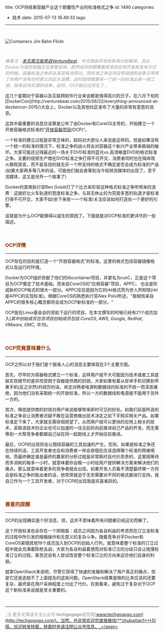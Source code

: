 title: OCP将结束容器产业这个颠覆性产业的标准格式之争
id: 1490
categories:
  - 技术
date: 2015-07-13 18:49:33
tags:
---

&nbsp;

<span class="pinContainer">![Containers Jim Bahn Flickr](http://i0.wp.com/venturebeat.com/wp-content/uploads/2014/10/containers-jim-bahn-flickr.jpg?fit=578%2C9999)</span>

&nbsp;

<span style="color: #999999;">_编者注：[本文英文版来自VentureBeat](http://venturebeat.com/2015/07/11/the-open-container-project-why-standards-are-great-news-for-our-industry/)，中文版由天地会珠海分舵编译。当以Docker为首的容器正在席卷全球，蔚然成风的颠覆着原来的应用开发和发布方式的时候，容器标准之争却从来没有消停过。而标准之争这场没有硝烟的战争又带来了对用户没有任何意义的巨大浪费，这时就很需要有一个统一的标准出来一统江湖，结束这场无谓的战争。此时，OCP就应运而生了..._</span>
<div></div>
这几个星期对于容器以及互联网软件行业来说都是值得高兴的日子。在六月下旬的[DockerCon](http://venturebeat.com/2015/06/22/everything-announced-at-dockercon-2015/)大会上，Docker以及其他社区发布了大量的非常有意思的消息。

这其中最重要的消息应该算是公布了由Docker和CoreOS主导的，开始建立一个开放容器格式标准的“[开放容器项目](http://venturebeat.com/2015/06/22/docker-and-coreos-unite-to-start-the-open-container-project-and-standardize-runtime-image-format/)(OCP)“。

一个标准的建立过程是非常乏味的，起码对大部分人来说是这样的。但是如果没有一个统一的标准的情况下，标准之争的战火将会对容器这个新兴产业带来极端的破坏。大家可能还记得最近的一场关于DVD标准的蓝光vs.高清晰度DVD的格式标准之争。主要的视频生产商在DVD标准之争打得不可开交，消费者同时也在隔岸观火静观其变，而不是盲目的就去买一个所支持的格式不确定是否会成为标准的产品(如果大家再多等几年的话，可能他们就会直等到当今视频流媒体的出现了。至于流媒体，这又是另外一个故事了)

Docker的首席执行官Ben Golub打了个比方来形容这种格式标准之争所带来的浪费：这就好比火车轨道的宽度标准之争。与其无休止的为究竟多宽的轨道才是标准打得不可开交，大家不如(坐下来统一一个标准)关注应该如何打造处一个更好的引擎。

这就是为什么OCP能够得以诞生的原因了。下面就是对OCP标准的更详尽的一些描述。

&nbsp;

### <span style="color: #993300;">OCP详情</span>

* * *

OCP存在的目的是打造一个“开放容器格式”的标准。这里的格式包括容器镜像格式以及运行时环境。

Docker为OCP组织贡献了他们的libcontainer项目，并更名为runC，正是这个项目为OCP奠定了技术基础。而来自CoreOS的“应用容器”项目，APPC， 也会是形成新的OCP格式的很大一部分。APPC往往是因为它的rkt格式而为世人所知晓(rkt是APPC的实现标准)。根据CoreOS的熟悉执行官Alex Polvi所述，“我相信来自APPC的很多核心概念都将会成为OCP新标准的一部分。“

OCP是在Linux基金会的资助下运行的项目，在本文撰写的时候已经有21个成员加入(_其中创始成员包含项目创始成员包括 CoreOS, AWS, Google, Redhat, VMware, EMC, 华为_)。

&nbsp;

### <span style="color: #993300;"> OCP究竟意味着什么</span>

* * *

OCP之所以对于我们是个振奋人心的消息主要体现在3个主要方面。

首先，尽早的为容器格式建立一个标准，这样用户就不大可能因为技术或者工具底层实现细节的差异而受困于容器提供商的封锁。大家如果有着从安卓手机切换到苹果手机(反之亦然)的经历的话，肯定对两者电源和数据线的标准的不统一而深恶痛绝，因为他们没有采取统一的开放标准，所以一方的数据线和电源是不能用于另外一方的。

其次，降低提供商的封锁对用户来说能够带来即时可见的好处。如我们前面所说的标准之争会让消费者迟疑不敢在运营商做出技术决定之前下手购买相关产品。如果标准定下来了，大家就无需徘徊观望了。从而用户就可以更快的应用上相关的技术，采取该技术的企业也可以加速的一往无前的向前推进自己产品的开发，而无需等到一大帮竞争者都跟自己站在同一起跑线上才开始往前推进。

最后，OCP的出现将会让围绕容器的工具加速的产生。否则，如果是标准之争还在持续的话，工具开发者也会和消费者一样会徘徊在应该选择哪个标准的两难境地。而最终确定谁是最终的赢家的分析过程是非常耗时且代价昂贵的，这里因等待而多消耗的每多一小时，就意味着你会晚一小时给用户提供解决方案来解决他们的痛点，那么就意味着更多的竞争者就会出现。如果开发人员看不清楚最终哪一方将会是标准之争的胜出者的话，他常常就迫于无奈需要对不同的格式都进行支持。我自己作为一个工具开发者，对于OCP的出现我是欢喜雀跃的。

&nbsp;

### <span style="color: #993300;">善意的提醒</span>

* * *

OCP的出现确实是个好消息，但，这并不意味着所有问题都已经迎刃而解了。

这个开放标准也会存在一个阴暗面：成员之间因为各自利益的考虑而在订立该标准的过程中所引发的暗箱操作和无意义的复杂斗争。随着竞争对手Docker和CoreOS紧随其他19个成员加入到OCP的创始人行列，就意味着整个标准的订立过程中就会充满着陈枪舌战，大家为各自利益着想而对标准订立的分歧只会让拖慢标准订立的过程，甚至还会有人尝试改变整个标准订立的方向来迎合他们自身的利益。

就拿OpenStack来说吧，尽管它获得了快速的发展和解决了用户真正的痛点，但是它还是逃脱不了上面提及的这些问题。OpenStack结果是做的比本应该的还要复杂，最终是在用户采纳程度上付出了代价。在我看来，避免过于复杂对于OCP这个新标准来说就是至关重要的。

&nbsp;

* * *

<span style="color: #999999;">_注:更多文章请关注公众号:**techgogogo**或官网[www.techgogogo.com](http://techgogogo.com/)。当然，也非常欢迎您直接微信(**zhubaitian1**)勾搭。欢迎转发转载，转载时务请注明公众号信息。_</span>